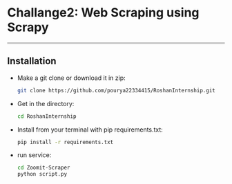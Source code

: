 # Challange2: Web Scraping using Scrapy
<hr>

## Installation

- Make a git clone or download it in zip:
    ```bash
    git clone https://github.com/pourya22334415/RoshanInternship.git
    ```
    
- Get in the directory:
    ```bash
    cd RoshanInternship
    ```
    
- Install from your terminal with pip requirements.txt:
    ```bash
    pip install -r requirements.txt
    ```
    
- run service:
    ```bash
    cd Zoomit-Scraper
    python script.py 
    ```
